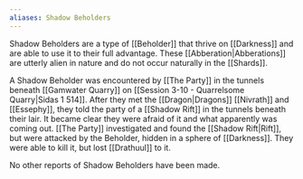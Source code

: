 ```yaml
---
aliases: Shadow Beholders
---
```

Shadow Beholders are a type of [[Beholder]] that thrive on [[Darkness]] and are able to use it to their full advantage. These [[Abberation|Abberations]] are utterly alien in nature and do not occur naturally in the [[Shards]].

A Shadow Beholder was encountered by [[The Party]] in the tunnels beneath [[Gamwater Quarry]] on [[Session 3-10 - Quarrelsome Quarry|Sidas 1 514]]. After they met the [[Dragon|Dragons]] [[Nivrath]] and [[Essephy]], they told the party of a [[Shadow Rift]] in the tunnels beneath their lair. It became clear they were afraid of it and what apparently was coming out. [[The Party]] investigated and found the [[Shadow Rift|Rift]], but were attacked by the Beholder, hidden in a sphere of [[Darkness]]. They were able to kill it, but lost [[Drathuul]] to it.

No other reports of Shadow Beholders have been made.